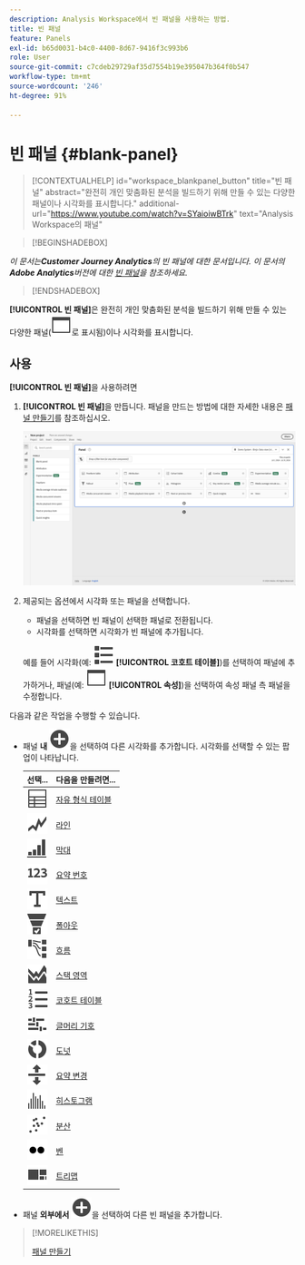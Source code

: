 ```yaml
---
description: Analysis Workspace에서 빈 패널을 사용하는 방법.
title: 빈 패널
feature: Panels
exl-id: b65d0031-b4c0-4400-8d67-9416f3c993b6
role: User
source-git-commit: c7cdeb29729af35d7554b19e395047b364f0b547
workflow-type: tm+mt
source-wordcount: '246'
ht-degree: 91%

---
```


# 빈 패널 {#blank-panel}

<!-- markdownlint-disable MD034 -->

>[!CONTEXTUALHELP]
>id="workspace_blankpanel_button"
>title="빈 패널"
>abstract="완전히 개인 맞춤화된 분석을 빌드하기 위해 만들 수 있는 다양한 패널이나 시각화를 표시합니다."
>additional-url="https://www.youtube.com/watch?v=SYaioiwBTrk" text="Analysis Workspace의 패널"

<!-- markdownlint-enable MD034 -->


>[!BEGINSHADEBOX]

*이 문서는&#x200B;**Customer Journey Analytics**의 빈 패널에 대한 문서입니다. 이 문서의&#x200B;**Adobe Analytics**버전에 대한 [빈 패널](https://experienceleague.adobe.com/en/docs/analytics/analyze/analysis-workspace/panels/blank-panel)을 참조하세요.*

>[!ENDSHADEBOX]


**[!UICONTROL 빈 패널]**&#x200B;은 완전히 개인 맞춤화된 분석을 빌드하기 위해 만들 수 있는 다양한 패널(![WebPage](/help/assets/icons/WebPage.svg)로 표시됨)이나 시각화를 표시합니다.

## 사용

**[!UICONTROL 빈 패널]**&#x200B;을 사용하려면

1. **[!UICONTROL 빈 패널]**&#x200B;을 만듭니다. 패널을 만드는 방법에 대한 자세한 내용은 [패널 만들기](panels.md#create-a-panel)를 참조하십시오.

   ![Create a panel](assets/create-panel.png)



1. 제공되는 옵션에서 시각화 또는 패널을 선택합니다.


   * 패널을 선택하면 빈 패널이 선택한 패널로 전환됩니다.
   * 시각화를 선택하면 시각화가 빈 패널에 추가됩니다.

   예를 들어 시각화(예: ![ViewList](/help/assets/icons/ViewList.svg) **[!UICONTROL 코호트 테이블]**)를 선택하여 패널에 추가하거나, 패널(예: ![WebPage](/help/assets/icons/WebPage.svg) **[!UICONTROL 속성]**)을 선택하여 속성 패널 측 패널을 수정합니다.



다음과 같은 작업을 수행할 수 있습니다.

* 패널 **내** ![AddCircle](/help/assets/icons/AddCircle.svg)을 선택하여 다른 시각화를 추가합니다. 시각화를 선택할 수 있는 팝업이 나타납니다.

  | 선택... | 다음을 만들려면... |
  |---|---|
  | ![Table](/help/assets/icons/Table.svg) | [자유 형식 테이블](/help/analysis-workspace/visualizations/freeform-table/freeform-table.md) |
  | ![Line](/help/assets/icons/GraphTrend.svg) | [라인](/help/analysis-workspace/visualizations/line.md) |
  | ![GraphBarVertical](/help/assets/icons/GraphBarVertical.svg) | [막대](/help/analysis-workspace/visualizations/bar.md) |
  | ![123](/help/assets/icons/123.svg) | [요약 번호](/help/analysis-workspace/visualizations/summary-number-change.md) |
  | ![Text](/help/assets/icons/Text.svg) | [텍스트](/help/analysis-workspace/visualizations/text.md) |
  | ![ConversionFunnel](/help/assets/icons/ConversionFunnel.svg) | [폴아웃](/help/analysis-workspace/visualizations/fallout/fallout-flow.md) |
  | ![Workflow](/help/assets/icons/GraphPathing.svg) | [흐름](/help/analysis-workspace/visualizations/c-flow/flow.md) |
  | ![GraphAreaStacked](/help/assets/icons/GraphAreaStacked.svg) | [스택 영역](/help/analysis-workspace/visualizations/area.md) |
  | ![TextNumbered](/help/assets/icons/TextNumbered.svg) | [코호트 테이블](/help/analysis-workspace/visualizations/cohort-table/t-cohort.md) |
  | ![GraphBullet](/help/assets/icons/GraphBullet.svg) | [글머리 기호](/help/analysis-workspace/visualizations/bullet-graph.md) |
  | ![GraphDonut](/help/assets/icons/GraphDonut.svg) | [도넛](/help/analysis-workspace/visualizations/donut.md) |
  | ![MoveUpDown](/help/assets/icons/MoveUpDown.svg) | [요약 변경](/help/analysis-workspace/visualizations/summary-number-change.md) |
  | ![히스토그램](/help/assets/icons/Histogram.svg) | [히스토그램](/help/analysis-workspace/visualizations/histogram.md) |
  | ![GraphScatter](/help/assets/icons/GraphScatter.svg) | [분산](/help/analysis-workspace/visualizations/scatterplot.md) |
  | ![Type](/help/assets/icons/TwoDots.svg) | [벤](/help/analysis-workspace/visualizations/venn.md) |
  | ![GraphTree](/help/assets/icons/GraphTree.svg) | [트리맵](/help/analysis-workspace/visualizations/treemap.md) |

* 패널 **외부에서** ![AddCircle](/help/assets/icons/AddCircle.svg)을 선택하여 다른 빈 패널을 추가합니다.


>[!MORELIKETHIS]
>
>[패널 만들기](/help/analysis-workspace/c-panels/panels.md#create-a-panel)
>

